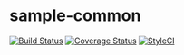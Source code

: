 # sample-common

[![Build Status](https://travis-ci.org/nalbam/sample-common.svg?branch=master)](https://travis-ci.org/nalbam/sample-common)
[![Coverage Status](https://coveralls.io/repos/nalbam/sample-common/badge.svg?branch=master)](https://coveralls.io/r/nalbam/sample-common)
[![StyleCI](https://styleci.io/repos/58527605/shield?branch=master)](https://styleci.io/repos/58527605)
